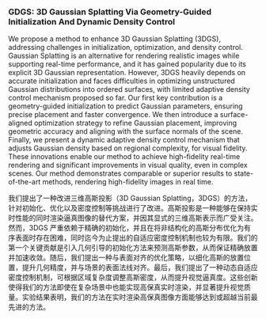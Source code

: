 ### GDGS: 3D Gaussian Splatting Via Geometry-Guided Initialization And Dynamic Density Control

We propose a method to enhance 3D Gaussian Splatting (3DGS), addressing challenges in initialization, optimization, and density control. Gaussian Splatting is an alternative for rendering realistic images while supporting real-time performance, and it has gained popularity due to its explicit 3D Gaussian representation. However, 3DGS heavily depends on accurate initialization and faces difficulties in optimizing unstructured Gaussian distributions into ordered surfaces, with limited adaptive density control mechanism proposed so far. Our first key contribution is a geometry-guided initialization to predict Gaussian parameters, ensuring precise placement and faster convergence. We then introduce a surface-aligned optimization strategy to refine Gaussian placement, improving geometric accuracy and aligning with the surface normals of the scene. Finally, we present a dynamic adaptive density control mechanism that adjusts Gaussian density based on regional complexity, for visual fidelity. These innovations enable our method to achieve high-fidelity real-time rendering and significant improvements in visual quality, even in complex scenes. Our method demonstrates comparable or superior results to state-of-the-art methods, rendering high-fidelity images in real time.

我们提出了一种改进三维高斯投影（3D Gaussian Splatting，3DGS）的方法，针对初始化、优化以及密度控制等挑战进行了改进。高斯投影是一种能够在保持实时性能的同时渲染逼真图像的替代方案，并因其显式的三维高斯表示而广受关注。然而，3DGS 严重依赖于精确的初始化，并且在将非结构化的高斯分布优化为有序表面时存在困难，同时迄今为止提出的自适应密度控制机制也较为有限。我们的第一个关键贡献是引入几何引导的初始化方法来预测高斯参数，从而保证精确放置并加速收敛。随后，我们提出一种与表面对齐的优化策略，以细化高斯的放置位置，提升几何精度，并与场景的表面法线对齐。最后，我们提出了一种动态自适应密度控制机制，可根据区域复杂度调整高斯密度，从而提升视觉逼真度。这些创新使得我们的方法即使在复杂场景中也能实现高保真实时渲染，并显著提升视觉质量。实验结果表明，我们的方法在实时渲染高保真图像方面能够达到或超越当前最先进的方法。
